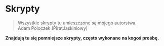 Skrypty
=======

>Wszystkie skrypty tu umieszczone są mojego autorstwa.<br>
>Adam Poloczek (PiratJaskiniowy)

**Znajdują tu się pomniejsze skrypty, często wykonane na kogoś prośbę.**
